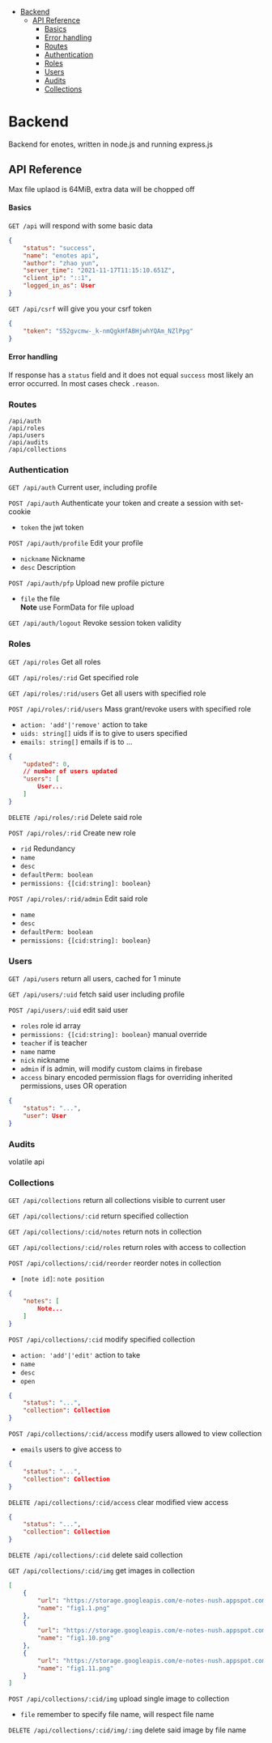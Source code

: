 - [Backend](#backend)
  * [API Reference](#api-reference)
    - [Basics](#basics)
    - [Error handling](#error-handling)
    + [Routes](#routes)
    + [Authentication](#authentication)
    + [Roles](#roles)
    + [Users](#users)
    + [Audits](#audits)
    + [Collections](#collections)

# Backend

Backend for enotes, written in node.js and running express.js

## API Reference

Max file uplaod is 64MiB, extra data will be chopped off

#### Basics

`GET /api` will respond with some basic data

```json
{
    "status": "success",
    "name": "enotes api",
    "author": "zhao yun",
    "server_time": "2021-11-17T11:15:10.651Z",
    "client_ip": "::1",
    "logged_in_as": User
}
```

`GET /api/csrf` will give you your csrf token

```json
{
    "token": "S52gvcmw-_k-nmQgkHfABHjwhYQAm_NZlPpg"
}
```

#### Error handling

If response has a `status` field and it does not equal `success` most likely an error occurred. In most cases
check `.reason`.

### Routes

`/api/auth`\
`/api/roles`\
`/api/users`\
`/api/audits`\
`/api/collections`

### Authentication

`GET /api/auth` Current user, including profile

`POST /api/auth` Authenticate your token and create a session with set-cookie

- `token` the jwt token

`POST /api/auth/profile` Edit your profile

- `nickname` Nickname
- `desc` Description

`POST /api/auth/pfp` Upload new profile picture

- `file` the file \
  **Note** use FormData for file upload

`GET /api/auth/logout` Revoke session token validity

### Roles

`GET /api/roles` Get all roles

`GET /api/roles/:rid` Get specified role

`GET /api/roles/:rid/users` Get all users with specified role

`POST /api/roles/:rid/users` Mass grant/revoke users with specified role

- `action: 'add'|'remove'` action to take
- `uids: string[]` uids if is to give to users specified
- `emails: string[]` emails if is to ...

```json
{
    "updated": 0,
    // number of users updated
    "users": [
        User...
    ]
}
```

`DELETE /api/roles/:rid` Delete said role

`POST /api/roles/:rid` Create new role

- `rid` Redundancy
- `name`
- `desc`
- `defaultPerm: boolean`
- `permissions: {[cid:string]: boolean}`

`POST /api/roles/:rid/admin` Edit said role

- `name`
- `desc`
- `defaultPerm: boolean`
- `permissions: {[cid:string]: boolean}`

### Users

`GET /api/users` return all users, cached for 1 minute

`GET /api/users/:uid` fetch said user including profile

`POST /api/users/:uid` edit said user

- `roles` role id array
- `permissions: {[cid:string]: boolean}` manual override
- `teacher` if is teacher
- `name` name
- `nick` nickname
- `admin` if is admin, will modify custom claims in firebase
- `access` binary encoded permission flags for overriding inherited permissions, uses OR operation

```json
{
    "status": "...",
    "user": User
}
```

### Audits

volatile api

### Collections

`GET /api/collections` return all collections visible to current user

`GET /api/collections/:cid` return specified collection

`GET /api/collections/:cid/notes` return nots in collection

`GET /api/collections/:cid/roles` return roles with access to collection

`POST /api/collections/:cid/reorder` reorder notes in collection

- `[note id]`: `note position`

```json
{
    "notes": [
        Note...
    ]
}
```

`POST /api/collections/:cid` modify specified collection

- `action: 'add'|'edit'` action to take
- `name`
- `desc`
- `open`

```json
{
    "status": "...",
    "collection": Collection
}
```

`POST /api/collections/:cid/access` modify users allowed to view collection

- `emails` users to give access to

```json
{
    "status": "...",
    "collection": Collection
}
```

`DELETE /api/collections/:cid/access` clear modified view access

```json
{
    "status": "...",
    "collection": Collection
}
```

`DELETE /api/collections/:cid` delete said collection

`GET /api/collections/:cid/img` get images in collection

```json
[
    {
        "url": "https://storage.googleapis.com/e-notes-nush.appspot.com/collections/CS2231_AY2022/images/fig1.1.png",
        "name": "fig1.1.png"
    },
    {
        "url": "https://storage.googleapis.com/e-notes-nush.appspot.com/collections/CS2231_AY2022/images/fig1.10.png",
        "name": "fig1.10.png"
    },
    {
        "url": "https://storage.googleapis.com/e-notes-nush.appspot.com/collections/CS2231_AY2022/images/fig1.11.png",
        "name": "fig1.11.png"
    }
]
```

`POST /api/collections/:cid/img` upload single image to collection

- `file` remember to specify file name, will respect file name

`DELETE /api/collections/:cid/img/:img` delete said image by file name